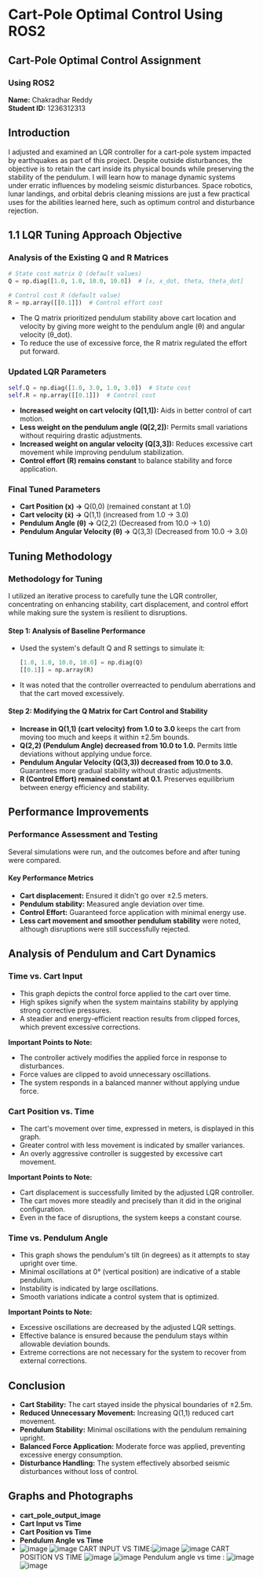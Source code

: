 # Cart-Pole Optimal Control Using ROS2

## Cart-Pole Optimal Control Assignment

### Using ROS2

**Name:** Chakradhar Reddy  
**Student ID:** 1236312313  

## Introduction
I adjusted and examined an LQR controller for a cart-pole system impacted by earthquakes as part of this project. Despite outside disturbances, the objective is to retain the cart inside its physical bounds while preserving the stability of the pendulum. I will learn how to manage dynamic systems under erratic influences by modeling seismic disturbances. Space robotics, lunar landings, and orbital debris cleaning missions are just a few practical uses for the abilities learned here, such as optimum control and disturbance rejection.

## 1.1 LQR Tuning Approach Objective

### Analysis of the Existing Q and R Matrices
```python
# State cost matrix Q (default values)
Q = np.diag([1.0, 1.0, 10.0, 10.0])  # [x, x_dot, theta, theta_dot]

# Control cost R (default value)
R = np.array([[0.1]])  # Control effort cost
```
- The Q matrix prioritized pendulum stability above cart location and velocity by giving more weight to the pendulum angle (θ) and angular velocity (θ_dot).
- To reduce the use of excessive force, the R matrix regulated the effort put forward.

### Updated LQR Parameters
```python
self.Q = np.diag([1.0, 3.0, 1.0, 3.0])  # State cost
self.R = np.array([[0.1]])  # Control cost
```
- **Increased weight on cart velocity (Q[1,1]):** Aids in better control of cart motion.
- **Less weight on the pendulum angle (Q[2,2]):** Permits small variations without requiring drastic adjustments.
- **Increased weight on angular velocity (Q[3,3]):** Reduces excessive cart movement while improving pendulum stabilization.
- **Control effort (R) remains constant** to balance stability and force application.

### Final Tuned Parameters
- **Cart Position (x) →** Q(0,0) (remained constant at 1.0)
- **Cart velocity (ẋ) →** Q(1,1) (increased from 1.0 → 3.0)
- **Pendulum Angle (θ) →** Q(2,2) (Decreased from 10.0 → 1.0)
- **Pendulum Angular Velocity (θ) →** Q(3,3) (Decreased from 10.0 → 3.0)

## Tuning Methodology
### Methodology for Tuning
I utilized an iterative process to carefully tune the LQR controller, concentrating on enhancing stability, cart displacement, and control effort while making sure the system is resilient to disruptions.

#### Step 1: Analysis of Baseline Performance
- Used the system's default Q and R settings to simulate it:
  ```python
  [1.0, 1.0, 10.0, 10.0] = np.diag(Q)
  [[0.1]] = np.array(R)
  ```
- It was noted that the controller overreacted to pendulum aberrations and that the cart moved excessively.

#### Step 2: Modifying the Q Matrix for Cart Control and Stability
- **Increase in Q(1,1) (cart velocity) from 1.0 to 3.0** keeps the cart from moving too much and keeps it within ±2.5m bounds.
- **Q(2,2) (Pendulum Angle) decreased from 10.0 to 1.0.** Permits little deviations without applying undue force.
- **Pendulum Angular Velocity (Q(3,3)) decreased from 10.0 to 3.0.** Guarantees more gradual stability without drastic adjustments.
- **R (Control Effort) remained constant at 0.1.** Preserves equilibrium between energy efficiency and stability.

## Performance Improvements
### Performance Assessment and Testing
Several simulations were run, and the outcomes before and after tuning were compared.

#### Key Performance Metrics
- **Cart displacement:** Ensured it didn't go over ±2.5 meters.
- **Pendulum stability:** Measured angle deviation over time.
- **Control Effort:** Guaranteed force application with minimal energy use.
- **Less cart movement and smoother pendulum stability** were noted, although disruptions were still successfully rejected.

## Analysis of Pendulum and Cart Dynamics
### Time vs. Cart Input
- This graph depicts the control force applied to the cart over time.
- High spikes signify when the system maintains stability by applying strong corrective pressures.
- A steadier and energy-efficient reaction results from clipped forces, which prevent excessive corrections.

**Important Points to Note:**
- The controller actively modifies the applied force in response to disturbances.
- Force values are clipped to avoid unnecessary oscillations.
- The system responds in a balanced manner without applying undue force.

### Cart Position vs. Time
- The cart's movement over time, expressed in meters, is displayed in this graph.
- Greater control with less movement is indicated by smaller variances.
- An overly aggressive controller is suggested by excessive cart movement.

**Important Points to Note:**
- Cart displacement is successfully limited by the adjusted LQR controller.
- The cart moves more steadily and precisely than it did in the original configuration.
- Even in the face of disruptions, the system keeps a constant course.

### Time vs. Pendulum Angle
- This graph shows the pendulum's tilt (in degrees) as it attempts to stay upright over time.
- Minimal oscillations at 0° (vertical position) are indicative of a stable pendulum.
- Instability is indicated by large oscillations.
- Smooth variations indicate a control system that is optimized.

**Important Points to Note:**
- Excessive oscillations are decreased by the adjusted LQR settings.
- Effective balance is ensured because the pendulum stays within allowable deviation bounds.
- Extreme corrections are not necessary for the system to recover from external corrections.

## Conclusion
- **Cart Stability:** The cart stayed inside the physical boundaries of ±2.5m.
- **Reduced Unnecessary Movement:** Increasing Q(1,1) reduced cart movement.
- **Pendulum Stability:** Minimal oscillations with the pendulum remaining upright.
- **Balanced Force Application:** Moderate force was applied, preventing excessive energy consumption.
- **Disturbance Handling:** The system effectively absorbed seismic disturbances without loss of control.

## Graphs and Photographs
- **cart_pole_output_image**
- **Cart Input vs Time**
- **Cart Position vs Time**
- **Pendulum Angle vs Time**
-  ![image](https://github.com/user-attachments/assets/55e56a65-a04f-49be-be7d-638452d6c275)
![image](https://github.com/user-attachments/assets/55347bcf-fcd1-4a7d-b818-4131d6074875)
CART INPUT VS TIME:![image](https://github.com/user-attachments/assets/b030565c-740c-41e1-becc-45b5227c9bbd)
![image](https://github.com/user-attachments/assets/aeec77a5-d28a-4333-9cd3-5e9eaf702167)
CART POSITION VS TIME ![image](https://github.com/user-attachments/assets/f0d76cd2-c106-4637-a12f-ff69e6d47583)
![image](https://github.com/user-attachments/assets/f56ac329-c7b6-4e95-a9c8-7f13f7159a0c)
Pendulum angle vs time : ![image](https://github.com/user-attachments/assets/ac1d947b-e60f-4c83-bddb-2d18a5918ccd)
![image](https://github.com/user-attachments/assets/5899e453-13ab-4045-975f-5e122be66df9)
